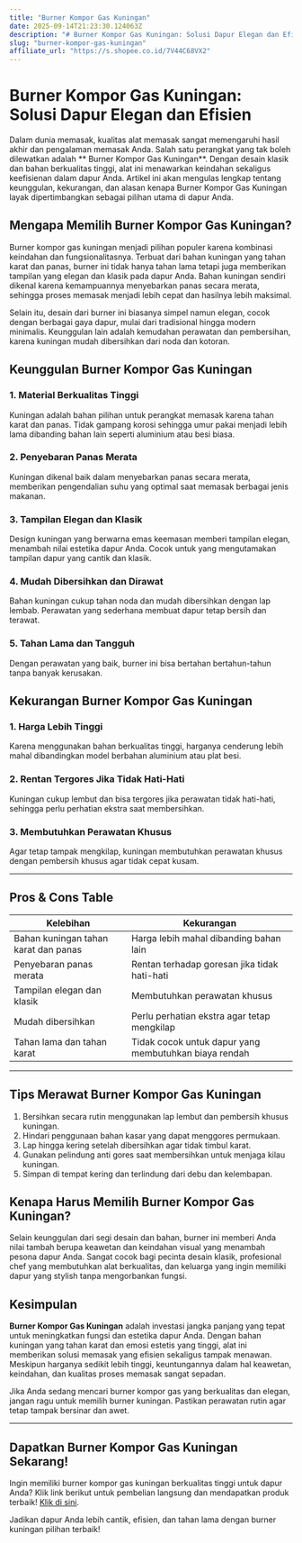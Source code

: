 ```yaml
---
title: "Burner Kompor Gas Kuningan"
date: 2025-09-14T21:23:30.124063Z
description: "# Burner Kompor Gas Kuningan: Solusi Dapur Elegan dan Efisien..."
slug: "burner-kompor-gas-kuningan"
affiliate_url: "https://s.shopee.co.id/7V44C68VX2"
---
```

# Burner Kompor Gas Kuningan: Solusi Dapur Elegan dan Efisien

Dalam dunia memasak, kualitas alat memasak sangat memengaruhi hasil akhir dan pengalaman memasak Anda. Salah satu perangkat yang tak boleh dilewatkan adalah ** Burner Kompor Gas Kuningan**. Dengan desain klasik dan bahan berkualitas tinggi, alat ini menawarkan keindahan sekaligus keefisienan dalam dapur Anda. Artikel ini akan mengulas lengkap tentang keunggulan, kekurangan, dan alasan kenapa Burner Kompor Gas Kuningan layak dipertimbangkan sebagai pilihan utama di dapur Anda.

## Mengapa Memilih Burner Kompor Gas Kuningan?

Burner kompor gas kuningan menjadi pilihan populer karena kombinasi keindahan dan fungsionalitasnya. Terbuat dari bahan kuningan yang tahan karat dan panas, burner ini tidak hanya tahan lama tetapi juga memberikan tampilan yang elegan dan klasik pada dapur Anda. Bahan kuningan sendiri dikenal karena kemampuannya menyebarkan panas secara merata, sehingga proses memasak menjadi lebih cepat dan hasilnya lebih maksimal.

Selain itu, desain dari burner ini biasanya simpel namun elegan, cocok dengan berbagai gaya dapur, mulai dari tradisional hingga modern minimalis. Keunggulan lain adalah kemudahan perawatan dan pembersihan, karena kuningan mudah dibersihkan dari noda dan kotoran.

## Keunggulan Burner Kompor Gas Kuningan

### 1. Material Berkualitas Tinggi
Kuningan adalah bahan pilihan untuk perangkat memasak karena tahan karat dan panas. Tidak gampang korosi sehingga umur pakai menjadi lebih lama dibanding bahan lain seperti aluminium atau besi biasa.

### 2. Penyebaran Panas Merata
Kuningan dikenal baik dalam menyebarkan panas secara merata, memberikan pengendalian suhu yang optimal saat memasak berbagai jenis makanan.

### 3. Tampilan Elegan dan Klasik
Design kuningan yang berwarna emas keemasan memberi tampilan elegan, menambah nilai estetika dapur Anda. Cocok untuk yang mengutamakan tampilan dapur yang cantik dan klasik.

### 4. Mudah Dibersihkan dan Dirawat
Bahan kuningan cukup tahan noda dan mudah dibersihkan dengan lap lembab. Perawatan yang sederhana membuat dapur tetap bersih dan terawat.

### 5. Tahan Lama dan Tangguh
Dengan perawatan yang baik, burner ini bisa bertahan bertahun-tahun tanpa banyak kerusakan.

## Kekurangan Burner Kompor Gas Kuningan

### 1. Harga Lebih Tinggi
Karena menggunakan bahan berkualitas tinggi, harganya cenderung lebih mahal dibandingkan model berbahan aluminium atau plat besi.

### 2. Rentan Tergores Jika Tidak Hati-Hati
Kuningan cukup lembut dan bisa tergores jika perawatan tidak hati-hati, sehingga perlu perhatian ekstra saat membersihkan.

### 3. Membutuhkan Perawatan Khusus
Agar tetap tampak mengkilap, kuningan membutuhkan perawatan khusus dengan pembersih khusus agar tidak cepat kusam.

---

## Pros & Cons Table

| Kelebihan | Kekurangan |
|------------|--------------|
| Bahan kuningan tahan karat dan panas | Harga lebih mahal dibanding bahan lain |
| Penyebaran panas merata | Rentan terhadap goresan jika tidak hati-hati |
| Tampilan elegan dan klasik | Membutuhkan perawatan khusus |
| Mudah dibersihkan | Perlu perhatian ekstra agar tetap mengkilap |
| Tahan lama dan tahan karat | Tidak cocok untuk dapur yang membutuhkan biaya rendah |

---

## Tips Merawat Burner Kompor Gas Kuningan

1. Bersihkan secara rutin menggunakan lap lembut dan pembersih khusus kuningan.
2. Hindari penggunaan bahan kasar yang dapat menggores permukaan.
3. Lap hingga kering setelah dibersihkan agar tidak timbul karat.
4. Gunakan pelindung anti gores saat membersihkan untuk menjaga kilau kuningan.
5. Simpan di tempat kering dan terlindung dari debu dan kelembapan.

## Kenapa Harus Memilih Burner Kompor Gas Kuningan?

Selain keunggulan dari segi desain dan bahan, burner ini memberi Anda nilai tambah berupa keawetan dan keindahan visual yang menambah pesona dapur Anda. Sangat cocok bagi pecinta desain klasik, profesional chef yang membutuhkan alat berkualitas, dan keluarga yang ingin memiliki dapur yang stylish tanpa mengorbankan fungsi.

## Kesimpulan

**Burner Kompor Gas Kuningan** adalah investasi jangka panjang yang tepat untuk meningkatkan fungsi dan estetika dapur Anda. Dengan bahan kuningan yang tahan karat dan emosi estetis yang tinggi, alat ini memberikan solusi memasak yang efisien sekaligus tampak menawan. Meskipun harganya sedikit lebih tinggi, keuntungannya dalam hal keawetan, keindahan, dan kualitas proses memasak sangat sepadan.

Jika Anda sedang mencari burner kompor gas yang berkualitas dan elegan, jangan ragu untuk memilih burner kuningan. Pastikan perawatan rutin agar tetap tampak bersinar dan awet.

---

## Dapatkan Burner Kompor Gas Kuningan Sekarang!

Ingin memiliki burner kompor gas kuningan berkualitas tinggi untuk dapur Anda? Klik link berikut untuk pembelian langsung dan mendapatkan produk terbaik! [Klik di sini](https://s.shopee.co.id/7V44C68VX2).

Jadikan dapur Anda lebih cantik, efisien, dan tahan lama dengan burner kuningan pilihan terbaik!